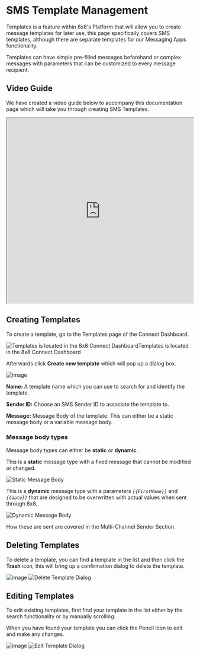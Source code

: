 # SMS Template Management

Templates is a feature within 8x8's Platform that will allow you to create message templates for later use, this page specifically covers SMS templates, although there are separate templates for our Messaging Apps functionality.

Templates can have simple pre-filled messages beforehand or complex messages with parameters that can be customized to every message recipient.

## Video Guide

We have created a video guide below to accompany this documentation page which will take you through creating SMS Templates.

<iframe
  src="https://www.youtube.com/embed/BP2TErV3FEk?si=0Be9q1wIC1gp8Wbp"
  height="500px"
  width="100%"
  allow="picture-in-picture; web-share"
  allowFullScreen>
</iframe>

## Creating Templates

To create a template, go to the Templates page of the Connect Dashboard.

![Templates is located in the 8x8 Connect Dashboard](../images/6211dbb-image.png)Templates is located in the 8x8 Connect Dashboard

Afterwards click **Create new template** which will pop up a dialog box.

![image](../images/2b2ed78-image.png)

**Name:** A template name which you can use to search for and identify the template.

**Sender ID:** Choose an SMS Sender ID to associate the template to.

**Message:** Message Body of the template. This can either be a static message body or a variable message body.

### Message body types

Message body types can either be **static** or **dynamic**.

This is a **static** message type with a fixed message that cannot be modified or changed.

![Static Message Body](../images/bca3573-image.png)

This is a **dynamic** message type with a parameters *`{{FirstName}}`* and *`{{date}}`* that are designed to be overwritten with actual values when sent through 8x8.

![Dynamic Message Body](../images/fe532b8-image.png)

How these are sent are covered in the Multi-Channel Sender Section.

## Deleting Templates

To delete a template, you can find a template in the list and then click the **Trash** icon, this will bring up a confirmation dialog to delete the template.

![image](../images/80d58c8-Screenshot_2023-10-10_at_1.45.10_PM.png)
![Delete Template Dialog](../images/76866d9-image.png "Delete Template Dialog")

## Editing Templates

To edit existing templates, first find your template in the list either by the search functionality or by manually scrolling.

When you have found your template you can click the Pencil Icon to edit and make any changes.

![image](../images/ccf666f-Screenshot_2023-10-10_at_1.48.28_PM.png)
![Edit Template Dialog](../images/bfeca98-image.png "Edit Template Dialog")
